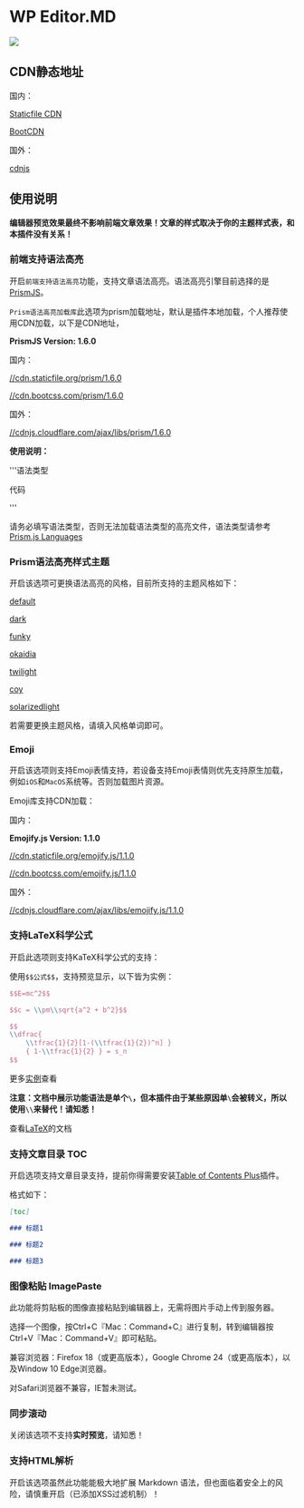 # WP Editor.MD

![](https://raw.githubusercontent.com/JaxsonWang/WP-Editor.MD/master/Interface-logo.jpg)

## CDN静态地址

国内：

[Staticfile CDN](https://www.staticfile.org/)

[BootCDN](http://www.bootcdn.cn)

国外：

[cdnjs](https://cdnjs.com/)

## 使用说明

**编辑器预览效果最终不影响前端文章效果！文章的样式取决于你的主题样式表，和本插件没有关系！**

### 前端支持语法高亮

开启`前端支持语法高亮`功能，支持文章语法高亮。语法高亮引擎目前选择的是[PrismJS](http://prismjs.com/)。

`Prism语法高亮加载库`此选项为prism加载地址，默认是插件本地加载，个人推荐使用CDN加载，以下是CDN地址，

**PrismJS Version: 1.6.0**

国内：

[//cdn.staticfile.org/prism/1.6.0](//cdn.staticfile.org/prism/1.6.0)

[//cdn.bootcss.com/prism/1.6.0](//cdn.bootcss.com/prism/1.6.0)

国外：

[//cdnjs.cloudflare.com/ajax/libs/prism/1.6.0](//cdnjs.cloudflare.com/ajax/libs/prism/1.6.0)

**使用说明：**

&#39;&#39;&#39;语法类型

代码

&#39;&#39;&#39;

请务必填写语法类型，否则无法加载语法类型的高亮文件，语法类型请参考[Prism.js Languages](http://prismjs.com/download.html)

### Prism语法高亮样式主题

开启该选项可更换语法高亮的风格，目前所支持的主题风格如下：

[default](http://prismjs.com/index.html?theme=prism)

[dark](http://prismjs.com/index.html?theme=prism-dark)

[funky](http://prismjs.com/index.html?theme=prism-funky)

[okaidia](http://prismjs.com/index.html?theme=prism-okaidia)

[twilight](http://prismjs.com/index.html?theme=prism-twilight)

[coy](http://prismjs.com/index.html?theme=prism-coy)

[solarizedlight](http://prismjs.com/index.html?theme=prism-solarizedlight)

若需要更换主题风格，请填入风格单词即可。

### Emoji

开启该选项则支持Emoji表情支持，若设备支持Emoji表情则优先支持原生加载，例如`iOS`和`MacOS`系统等。否则加载图片资源。

Emoji库支持CDN加载：

国内：

**Emojify.js Version: 1.1.0**

[//cdn.staticfile.org/emojify.js/1.1.0](//cdn.staticfile.org/emojify.js/1.1.0)

[//cdn.bootcss.com/emojify.js/1.1.0](//cdn.bootcss.com/emojify.js/1.1.0)

国外：

[//cdnjs.cloudflare.com/ajax/libs/emojify.js/1.1.0](//cdnjs.cloudflare.com/ajax/libs/emojify.js/1.1.0)

### 支持LaTeX科学公式

开启此选项则支持KaTeX科学公式的支持：

使用`$$公式$$`，支持预览显示，以下皆为实例：

```latex
$$E=mc^2$$

$$c = \\pm\\sqrt{a^2 + b^2}$$

$$
\\dfrac{
    \\tfrac{1}{2}[1-(\\tfrac{1}{2})^n] }
    { 1-\\tfrac{1}{2} } = s_n
$$
```

更多[实例](./latex.md)查看

**注意：文档中展示功能语法是单个`\`，但本插件由于某些原因单`\`会被转义，所以使用`\\`来替代！请知悉！**

查看[LaTeX](https://khan.github.io/KaTeX/function-support.html)的文档

### 支持文章目录 TOC

开启选项支持文章目录支持，提前你得需要安装[Table of Contents Plus](https://wordpress.org/plugins/table-of-contents-plus/)插件。

格式如下：

```markdown
[toc]

### 标题1

### 标题2

### 标题3
```

### 图像粘贴 ImagePaste

此功能将剪贴板的图像直接粘贴到编辑器上，无需将图片手动上传到服务器。

选择一个图像，按Ctrl+C『Mac：Command+C』进行复制，转到编辑器按Ctrl+V『Mac：Command+V』即可粘贴。

兼容浏览器：Firefox 18（或更高版本），Google Chrome 24（或更高版本），以及Window 10 Edge浏览器。

对Safari浏览器不兼容，IE暂未测试。

### 同步滚动

关闭该选项不支持**实时预览**，请知悉！

### 支持HTML解析

开启该选项虽然此功能能极大地扩展 Markdown 语法，但也面临着安全上的风险，请慎重开启（已添加XSS过滤机制）！